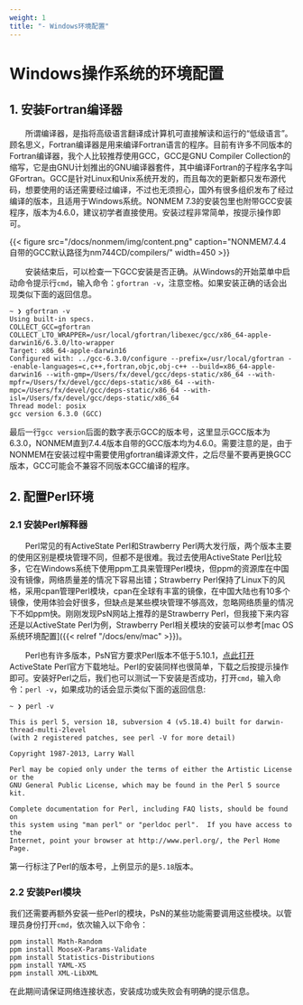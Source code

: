 ```yaml
---
weight: 1
title: "- Windows环境配置"
---
```

<!-- <font style="font-size:2em">Windows操作系统的环境配置</font> -->

# Windows操作系统的环境配置

## 1. 安装Fortran编译器
&emsp;&emsp;所谓编译器，是指将高级语言翻译成计算机可直接解读和运行的“低级语言”。顾名思义，Fortran编译器是用来编译Fortran语言的程序。目前有许多不同版本的Fortran编译器，我个人比较推荐使用GCC，GCC是GNU Compiler Collection的缩写，它是由GNU计划推出的GNU编译器套件，其中编译Fortran的子程序名字叫GFortran。GCC是针对Linux和Unix系统开发的，而且每次的更新都只发布源代码，想要使用的话还需要经过编译，不过也无须担心，国外有很多组织发布了经过编译的版本，且适用于Windows系统。NONMEM 7.3的安装包里也附带GCC安装程序，版本为4.6.0，建议初学者直接使用。安装过程非常简单，按提示操作即可。

{{< figure src="/docs/nonmem/img/content.png" caption="NONMEM7.4.4自带的GCC默认路径为nm744CD/compilers/" width=450 >}}

&emsp;&emsp;安装结束后，可以检查一下GCC安装是否正确。从Windows的开始菜单中启动命令提示行`cmd`，输入命令：`gfortran -v`，注意空格。如果安装正确的话会出现类似下面的返回信息。

```dos
~ ❯ gfortran -v
Using built-in specs.
COLLECT_GCC=gfortran
COLLECT_LTO_WRAPPER=/usr/local/gfortran/libexec/gcc/x86_64-apple-darwin16/6.3.0/lto-wrapper
Target: x86_64-apple-darwin16
Configured with: ../gcc-6.3.0/configure --prefix=/usr/local/gfortran --enable-languages=c,c++,fortran,objc,obj-c++ --build=x86_64-apple-darwin16 --with-gmp=/Users/fx/devel/gcc/deps-static/x86_64 --with-mpfr=/Users/fx/devel/gcc/deps-static/x86_64 --with-mpc=/Users/fx/devel/gcc/deps-static/x86_64 --with-isl=/Users/fx/devel/gcc/deps-static/x86_64
Thread model: posix
gcc version 6.3.0 (GCC)
```

最后一行`gcc version`后面的数字表示GCC的版本号，这里显示GCC版本为6.3.0，NONMEM直到7.4.4版本自带的GCC版本均为4.6.0。需要注意的是，由于NONMEM在安装过程中需要使用gfortran编译源文件，之后尽量不要再更换GCC版本，GCC可能会不兼容不同版本GCC编译的程序。


## 2. 配置Perl环境
### 2.1 安装Perl解释器
&emsp;&emsp;Perl常见的有ActiveState Perl和Strawberry Perl两大发行版，两个版本主要的使用区别是模块管理不同，但都不是很难。我过去使用ActiveState Perl比较多，它在Windows系统下使用ppm工具来管理Perl模块，但ppm的资源库在中国没有镜像，网络质量差的情况下容易出错；Strawberry Perl保持了Linux下的风格，采用cpan管理Perl模块，cpan在全球有丰富的镜像，在中国大陆也有10多个镜像，使用体验会好很多，但缺点是某些模块管理不够高效，忽略网络质量的情况下不如ppm快。刚刚发现PsN网站上推荐的是Strawberry Perl，但我接下来内容还是以ActiveState Perl为例，Strawberry Perl相关模块的安装可以参考[mac OS系统环境配置]({{< relref "/docs/env/mac" >}})。

&emsp;&emsp;Perl也有许多版本，PsN官方要求Perl版本不低于5.10.1，[点此打开](https://www.activestate.com/products/perl/downloads/)ActiveState Perl官方下载地址。Perl的安装同样也很简单，下载之后按提示操作即可。安装好Perl之后，我们也可以测试一下安装是否成功，打开`cmd`，输入命令：`perl -v`，如果成功的话会显示类似下面的返回信息:

```dos
~ ❯ perl -v

This is perl 5, version 18, subversion 4 (v5.18.4) built for darwin-thread-multi-2level
(with 2 registered patches, see perl -V for more detail)

Copyright 1987-2013, Larry Wall

Perl may be copied only under the terms of either the Artistic License or the
GNU General Public License, which may be found in the Perl 5 source kit.

Complete documentation for Perl, including FAQ lists, should be found on
this system using "man perl" or "perldoc perl".  If you have access to the
Internet, point your browser at http://www.perl.org/, the Perl Home Page.
```
第一行标注了Perl的版本号，上例显示的是`5.18`版本。

### 2.2 安装Perl模块
我们还需要再额外安装一些Perl的模块，PsN的某些功能需要调用这些模块。以管理员身份打开`cmd`，依次输入以下命令：
```dos
ppm install Math-Random
ppm install MooseX-Params-Validate
ppm install Statistics-Distributions
ppm install YAML-XS
ppm install XML-LibXML
```
在此期间请保证网络连接状态，安装成功或失败会有明确的提示信息。